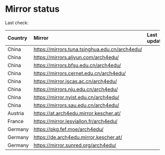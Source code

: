 <script src="./time.js"></script>
# Mirror status
Last check: <script type="text/javascript">localize(1728897890.6775997);</script>

|Country|Mirror|Last update|
|:------|:-----|:----------|
|China|https://mirrors.tuna.tsinghua.edu.cn/arch4edu/|<script type="text/javascript">localize(1728844683);</script>|
|China|https://mirrors.aliyun.com/arch4edu/|<script type="text/javascript">localize(1728844683);</script>|
|China|https://mirrors.bfsu.edu.cn/arch4edu/|<script type="text/javascript">localize(1728844683);</script>|
|China|https://mirrors.cernet.edu.cn/arch4edu/|<script type="text/javascript">localize(1728844683);</script>|
|China|https://mirror.iscas.ac.cn/arch4edu/|<script type="text/javascript">localize(1728844683);</script>|
|China|https://mirrors.nju.edu.cn/arch4edu/|<script type="text/javascript">localize(1728844683);</script>|
|China|https://mirror.nyist.edu.cn/arch4edu/|<script type="text/javascript">localize(1728844683);</script>|
|China|https://mirrors.sau.edu.cn/arch4edu/|<script type="text/javascript">localize(1728844683);</script>|
|Austria|https://at.arch4edu.mirror.kescher.at/|<script type="text/javascript">localize(1728844683);</script>|
|France|https://mirror.lesviallon.fr/arch4edu/|<script type="text/javascript">localize(1728844683);</script>|
|Germany|https://pkg.fef.moe/arch4edu/|<script type="text/javascript">localize(1728844683);</script>|
|Germany|https://de.arch4edu.mirror.kescher.at/|<script type="text/javascript">localize(1728844683);</script>|
|Germany|https://mirror.sunred.org/arch4edu/|<script type="text/javascript">localize(1728844683);</script>|

<script src="./tablefilter/tablefilter.js"></script>
<script src="./table.js"></script>